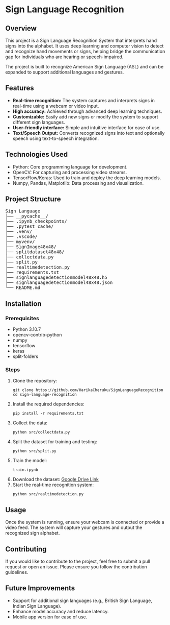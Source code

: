 <h1>Sign Language Recognition</h1>

<h2>Overview</h2>
<p>
    This project is a Sign Language Recognition System that interprets hand signs into the alphabet. It uses deep learning and computer vision to detect and recognize hand movements or signs, helping bridge the communication gap for individuals who are hearing or speech-impaired.
</p>
<p>
    The project is built to recognize American Sign Language (ASL) and can be expanded to support additional languages and gestures.
</p>

<h2>Features</h2>
<ul>
    <li><strong>Real-time recognition:</strong> The system captures and interprets signs in real-time using a webcam or video input.</li>
    <li><strong>High accuracy:</strong> Achieved through advanced deep learning techniques.</li>
    <li><strong>Customizable:</strong> Easily add new signs or modify the system to support different sign languages.</li>
    <li><strong>User-friendly interface:</strong> Simple and intuitive interface for ease of use.</li>
    <li><strong>Text/Speech Output:</strong> Converts recognized signs into text and optionally speech using text-to-speech integration.</li>
</ul>

<h2>Technologies Used</h2>
<ul>
    <li>Python: Core programming language for development.</li>
    <li>OpenCV: For capturing and processing video streams.</li>
    <li>TensorFlow/Keras: Used to train and deploy the deep learning models.</li>
    <li>Numpy, Pandas, Matplotlib: Data processing and visualization.</li>
</ul>

<h2>Project Structure</h2>

<pre>
Sign Language                  <!-- Directory of the project -->
├── __pycache__/               <!-- Cache directory -->
├── .ipynb_checkpoints/        <!-- Jupyter notebook checkpoints -->
├── .pytest_cache/             <!-- Pytest cache -->
├── .venv/                     <!-- Virtual environment directory -->
├── .vscode/                   <!-- VSCode configuration files -->
├── myvenv/                    <!-- Additional virtual environment directory -->
├── SignImage48x48/           <!-- Directory for sign language images (48x48 resolution) -->
├── splitdataset48x48/         <!-- Directory for split dataset (48x48 resolution) -->
├── collectdata.py             <!-- Script to collect sign language data -->
├── split.py                   <!-- Script to split dataset for training and testing -->
├── realtimedetection.py       <!-- Script for real-time detection of sign language -->
├── requirements.txt           <!-- Required Python packages and dependencies -->
├── signlanguagedetectionmodel48x48.h5  <!-- Pretrained model in H5 format -->
├── signlanguagedetectionmodel48x48.json <!-- Model architecture in JSON format -->
└── README.md                  <!-- Project documentation (this file) -->
</pre>


<h2>Installation</h2>
<h3>Prerequisites</h3>
<ul>
    <li>Python 3.10.7</li>
    <li>opencv-contrib-python</li>
    <li>numpy</li>
    <li>tensorflow</li>
    <li>keras</li>
    <li>split-folders</li>
</ul>

<h3>Steps</h3>
<ol>
    <li>Clone the repository:
        <pre><code>git clone https://github.com/HarikaCheruku/SignLanguageRecognition
cd sign-language-recognition</code></pre>
    </li>
    <li>Install the required dependencies:
        <pre><code>pip install -r requirements.txt</code></pre>
    </li>
    <li>Collect the data:
        <pre><code>python src/collectdata.py</code></pre>
    </li>
    <li>Split the dataset for training and testing:
        <pre><code>python src/split.py</code></pre>
    </li>
    <li>Train the model:
        <pre><code>train.ipynb</code></pre>
    </li>
    <li>Download the dataset: <a href="https://drive.google.com/drive/folders/1HuhBquOx49cVn9q2Z9d9DyLBNXSxFmU-?usp=sharing">Google Drive Link</a></li>
    <li>Start the real-time recognition system:
        <pre><code>python src/realtimedetection.py</code></pre>
    </li>
</ol>

<h2>Usage</h2>
<p>Once the system is running, ensure your webcam is connected or provide a video feed. The system will capture your gestures and output the recognized sign alphabet.</p>

<h2>Contributing</h2>
<p>If you would like to contribute to the project, feel free to submit a pull request or open an issue. Please ensure you follow the contribution guidelines.</p>

<h2>Future Improvements</h2>
<ul>
    <li>Support for additional sign languages (e.g., British Sign Language, Indian Sign Language).</li>
    <li>Enhance model accuracy and reduce latency.</li>
    <li>Mobile app version for ease of use.</li>
</ul>
